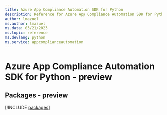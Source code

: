 ```yaml
---
title: Azure App Compliance Automation SDK for Python
description: Reference for Azure App Compliance Automation SDK for Python
author: lmazuel
ms.author: lmazuel
ms.data: 03/21/2023
ms.topic: reference
ms.devlang: python
ms.service: appcomplianceautomation
---
```

# Azure App Compliance Automation SDK for Python - preview
## Packages - preview
[!INCLUDE [packages](app-compliance-automation-index.md)]